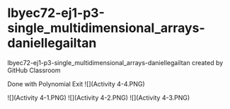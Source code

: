 # lbyec72-ej1-p3-single_multidimensional_arrays-daniellegailtan
lbyec72-ej1-p3-single_multidimensional_arrays-daniellegailtan created by GitHub Classroom

Done with Polynomial
Exit
![](Activity 4-4.PNG)

![](Activity 4-1.PNG)
![](Activity 4-2.PNG)
![](Activity 4-3.PNG)

